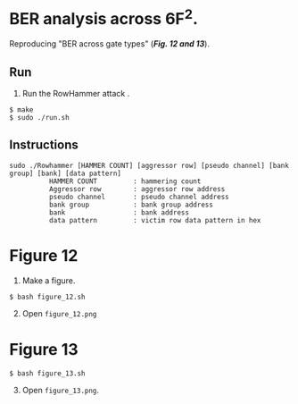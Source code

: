 # BER analysis across 6F<sup>2</sup>. 
Reproducing "BER across gate types" (***Fig. 12 and 13***).

## Run

1. Run the RowHammer attack .
```
$ make
$ sudo ./run.sh
```

## Instructions
```
sudo ./Rowhammer [HAMMER COUNT] [aggressor row] [pseudo channel] [bank group] [bank] [data pattern]
          HAMMER COUNT         : hammering count
          Aggressor row        : aggressor row address
          pseudo channel       : pseudo channel address
          bank group           : bank group address
          bank                 : bank address
          data pattern         : victim row data pattern in hex
```

# Figure 12
1. Make a figure.
```
$ bash figure_12.sh
```
2. Open `figure_12.png`

# Figure 13

```
$ bash figure_13.sh
```
3. Open `figure_13.png`.

